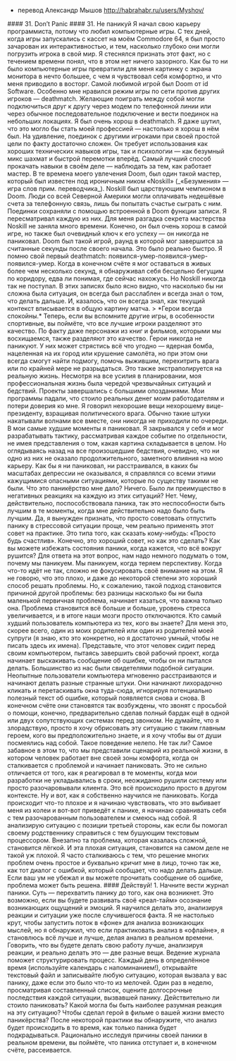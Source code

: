 - перевод Александр Мышов http://habrahabr.ru/users/Myshov/
<!-- превод уже был опубликован на хабре, так что качество должно быть хорошее --!>



#### 31. Don’t Panic
#### 31. Не паникуй



<!--
I started my career as a computer programmer because of video games.
Since the days of loading games from tape on my Commodore 64,
I’ve been hooked by their immersive, interactive experiences. I used
to be embarrassed to admit it, but I realize now that it’s nothing to be
ashamed of. For me, computer games turned the on-screen environ-
ment (the operating system, I guess) into an environment I was com-
fortable and excited about.
--!>

Я начал свою карьеру программиста, потому что любил компьютерные игры. С тех 
дней, когда игры запускались с кассет на моём Commodore 64, я был просто 
зачарован их интерактивностью, и тем, насколько глубоко они могли погрузить
игрока в свой мир. Я стеснялся признать этот факт, но с течением времени понял, 
что в этом нет ничего зазорного. Как бы то ни было компьютерные игры превратили 
для меня картинку с экрана монитора в нечто большее, с чем я чувствовал себя 
комфортно, и что меня приводило в восторг.



<!--
My favorite game ever was id Software’s Doom. I was specifically in
love with the one-on-one, player-vs.-player, death-match part of the
game. Players would connect via modem or serial connection and bat-
tle each other in small, fast-paced environments. I got really good at
the Doom death match. I often joke that it might be the thing in my life
so far that I’m best at. The game of death match is surprisingly com-
plex. It’s both technical and psychological—like a frenetic mix of chess
and fencing on fast-forward.
--!>

Самой любимой игрой был Doom от id Software. Особенно мне нравился режим игры по 
сети против других игроков — deathmatch. Желающие поиграть между собой могли 
подключиться друг к другу через модем по телефонной линии или через обычное 
последовательное подключение и вести поединок на небольших локациях. Я был очень 
хорош в deathmatch. Я даже шутил, что это могло бы стать моей профессией — 
настолько я хорош в нём был. На удивление, поединок с другими игроками при своей 
простой цели по факту достаточно сложен. Он требует использования как хороших 
технических навыков игры, так и психологии — как безумный микс шахмат и быстрой 
перемотки вперёд.



<!--
Like most skills, a great way to get good at it is to watch masters at
work. Back in my Doom days, there was one such master who went
by the ironic online handle “Noskill.” Noskill was the de facto reign-
ing Doom champion. People from around North America would pay
the long-distance telephone fees to try their luck against him. These
matches would all be recorded with Doom’s built-in game-recording
facility. I watched every one.
--!>

Самый лучший способ прокачать навыки в своём деле — наблюдать за тем, как работает 
мастер. В те времена моего увлечения Doom, был один такой мастер, который был 
известен под ироничным ником «Noskill» (_«Безумения» — игра слов прим. переводчика_). 
Noskill был царствующим чемпионом в Doom. Люди со всей Северной Америки могли 
оплачивать недешёвые счета за телефонную связь, лишь бы попытать счастье сыграть 
с ним. Поединки сохраняли с помощью встроенной в Doom функции записи. Я 
пересматривал каждую из них.



<!--
It didn’t take me long to learn his secret. Sure, he was generally good
at the game, but there was one obvious key to his success: he never
panicked. Doom was the kind of game in which a round could be over
literally seconds after it started. It was really fast. I remember my first
death-match game. Spawn, die, spawn, die, spawn, die. When I finally
managed to stay alive more than a couple of seconds I found myself
running around aimlessly, barely able to keep track of where I was.
--!>

Для меня разгадка секрета мастерства Noskill не заняла много времени. Конечно, 
он был очень хорош в самой игре, но также был очевидный ключ к его успеху — он 
никогда не паниковал. Doom был такой игрой, раунд в которой мог завершится за 
считанные секунды после своего начала. Это было реально быстро. Я помню свой 
первый deathmatch: появился-умер-появился-умер-появился-умер. Когда в конечном 
счёте я мог оставаться в живых более чем несколько секунд, я обнаруживал себя 
бесцельно бегущим по коридору, едва ли понимая, где сейчас нахожусь.



<!--
But Noskill never acted that way. No matter how difficult the situation,
you could tell by watching the recordings that he was always relaxed
and always thinking about what to do next. He was always seemingly
aware of how his current context fit into the overall shape of the match.
--!>

Но Noskill никогда так не поступал. В этих записях было ясно видно, что насколько 
бы ни сложна была ситуация, он всегда был расслаблен и всегда знал о том, что 
делать дальше. И, казалось, что он всегда знал, как текущий контекст вписывается
в общую картину матча.



<!--
> *Heroes never panic.*
--!>

> *Герои всегда спокойны.*



<!--
Now if you think about other games, particularly sports, you’ll recognize that the
best players all share this quality. In fact, even the characters we admire in 
books, television, and movies share this quality. Heroes never panic. They’re 
always the people who can have a nuclear bomb dropped on their city or crash in 
an airplane and manage to organize a group, help the survivors, outsmart the enemy,
or at least just not break down in tears.
--!>

Теперь, если вы вспомните другие игры, в особенности спортивные, вы поймёте, 
что все лучшие игроки разделяют это качество. По факту даже персонажи из книг и 
фильмов, которыми мы восхищаемся, также разделяют это качество. Герои никогда не 
паникуют. У них может стрястись всё что угодно — ядерная бомба, нацеленная на их 
город или крушение самолёта, но при этом они всегда смогут найти подмогу, помочь 
выжившим, перехитрить врага или по крайней мере не разрыдаться.



<!--
This extends to real life, too. Despite my best planning, my professional
life has been a string of emergencies and disasters. Projects run really
really late. Software applications crash, costing my employers money
and credibility. I say the wrong thing to the wrong vice president and
gain a political enemy. Most of the time, these things come in waves all
together, never one at a time.
--!>

Это также экстраполируется на реальную жизнь. Несмотря на все усилия в планировании,
моя профессиональная жизнь была чередой чрезвычайных ситуаций и бедствий. 
Проекты завершались с большими опозданиями. Мои программы падали, что стоило 
реальных денег моим работодателям и потери доверия ко мне. Я говорил нехорошие 
вещи нехорошему вице-президенту, взращивая политического врага. Обычно такие 
штуки накатывали волнами все вместе, они никогда не приходили по очереди.



<!--
In my worst moments, I panic. I lock up and can think tactically at
best. I react to each small input without the clarity to consider the big
picture.
--!>

В мои самые худшие моменты я паниковал. Я закрывался у себя и мог разрабатывать 
тактику, рассматривая каждое событие по отдельности, не имея представления о том, 
какая картина складывается в целом.



<!--
But looking back on literally _every_ such disaster, not a single one has
made a lasting, noticeable impact on me or my career. So, as panicked
or depressed or upset as I’ve gotten over these seemingly disastrous
situations, not one has been a _true_ disaster.
--!>

Но оглядываясь назад на все произошедшие бедствия, очевидно, что ни одно из них 
не оказало продолжительного, заметного влияния на мою карьеру. Как бы я ни 
паниковал, ни расстраивался, в каких бы масштабах депрессии не оказывался, я 
справлялся со всеми этими кажущимися опасными ситуациями, которые по существу 
такими не были.



<!--
What did the panicking give me? What was the advantage of reacting
negatively to each of these situations? Nothing. What panicking really
gave me was an inability to perform at my best at the times I really
needed to be performing at my best.
--!>

Что это паникёрство мне дало? Ничего. Было ли преимущество в негативных реакциях
на каждую из этих ситуаций? Нет. Чему, действительно, поспособствовала паника,
так это неспособности быть лучшим в те моменты, когда мне действительно
надо было быть лучшим.



<!--
Now I have to admit that not panicking in stressful situations is easier
said than done. It’s kind of like telling someone “just be happy.” Sure,
it’s good advice, but how do you do it? How do you avoid panicking
when things seem to be falling apart? To answer this question, it helps
to think a little about why we _do_ panic.
--!>

Да, я вынужден признать, что просто советовать отпустить панику в стрессовой 
ситуации проще, чем реально применять этот совет на практике. Это типа того,
как сказать кому-нибудь: «Просто будь счастлив». Конечно, это хороший совет, 
но как это сделать? Как вы можете избежать состояния паники, когда кажется, 
что всё вокруг рушится? Для ответа на этот вопрос, нам надо немного подумать о 
том, почему мы паникуем.



<!--
We panic because we lose perspective. When something has going
wrong, it’s hard not to focus all attention on the problem. To some
extent, that’s a good way to solve problems. Unfortunately, it also
makes the problem, no matter how small, seem more important than
it is. And with the problem inflated and stress levels running high, our
brains turn themselves off.
--!>

Мы паникуем, когда теряем перспективу. Когда что-то идёт не так, сложно не 
фокусировать своё внимание на этом. Я не говорю, что это плохо, и даже до 
некоторой степени это хороший способ решать проблемы. Но, к сожалению, такой 
подход становится причиной другой проблемы: без разницы насколько бы ни была 
маленькой первичная проблема, начинает казаться, что важна только она. Проблема 
становится всё больше и больше, уровень стресса увеличивается, и в итоге наши 
мозги просто отключаются.



<!--
Who is the worst computer user you know? For me, it’s probably one
of my parents or in-laws (I know who, but I’m smart enough not to
name any names here). Imagine that person sitting at their computer
trying to finish a project when an error message start popping up with
everything they try to do. We’ve all seen this happen. Inexperienced
computer users get quickly frustrated and freaked out. They start hec-
tically clicking and dragging things around on the screen, ignoring
the potentially helpful error message text as it pops up over and over
again. They eventually get so flustered that they have to call for help,
but usually not before messing up one or two additional things on the
computer before doing so.
--!>

Кто самый худший пользователь компьютера из тех, кого вы знаете? Для меня это,
скорее всего, один из моих родителей или один из родителей моей супруги (я знаю,
кто это конкретно, но я достаточно умный, чтобы не писать здесь их имена). 
Представьте, что этот человек сидит перед своим компьютером, пытаясь завершить 
свой рабочий проект, когда начинает выскакивать сообщение об ошибке, чтобы он 
ни пытался делать. Большинство из нас были свидетелями подобной ситуации. 
Неопытные пользователи компьютера мгновенно расстраиваются и начинают делать 
разные странные штуки. Они начинают лихорадочно кликать и перетаскивать окна 
туда-сюда, игнорируя потенциально полезный текст об ошибке, который появляется 
снова и снова. В конечном счёте они становятся так возбуждены, что звонят с 
просьбой о помощи, конечно, предварительно сделав полный бардак ещё в одной или 
двух сопутствующих системах перед звонком.



<!--
Don’t think I’m mean, but I want you to picture this situation with
someone appropriate you know as the main character, and I want you
to laugh to yourself about it. This kind of behavior really is ridiculous,
isn’t it? It’s laughable.
--!>

Не думайте, что я злорадствую, просто я хочу обрисовать эту ситуацию с таким 
главным героем, кого вы предположительно знаете, и я хочу чтобы вы от души 
посмеялись над собой. Такое поведение нелепо. Не так ли?



<!--
But, as genuinely funny as this is, what we just imagined was a real-
life scenario in which a person working outside their comfort zone
encountered a problem and panicked. It’s no different from the way
I’ve reacted when projects have run late or I’ve accidentally crashed
a system or I’ve dissatisfied a customer on the job. It’s just a different
context.
--!>

Самое забавное в этом то, что мы представили сценарий из реальной жизни, в 
котором человек работает вне своей зоны комфорта, когда он сталкивается с 
проблемой и начинает паниковать. Это не сильно отличается от того, как я 
реагировал в те моменты, когда мои разработки не укладывались в сроки, 
неожиданно рушили систему или просто разочаровывали клиента. Это всё 
происходило просто в другом контексте.



<!--
So, here’s how I’m learning to not panic. When something bad happens
and I start to feel that sinking, stressed-out feeling that leads to panic,
I compare myself to the frustrated computer-illiterate, and I laugh at
myself. I analyze the situation from the third-person perspective, as if
I’m helping that frustrated family member with their word processing
disaster. Seemingly hard problems are suddenly easier. Seemingly bad
situations are suddenly not so bad. And, I often find that the solution
simple and staring me in the face in the same way that an error dialog
often tells you exactly what to do next. If you’d just have the presence
of mind to read the error message, the problem might be solved.
--!>

Ну и вот, как я собственно научился не паниковать. Когда происходит что-то 
плохое и я начинаю чувствовать, что это выбивает меня из колеи и вот-вот 
приведёт к панике, я начинаю сравнивать себя с тем разочарованным пользователем 
и смеюсь над собой. Я анализирую ситуацию с позиции третьей стороны, как если 
бы помогал своему родственнику справиться с тем бушующим текстовым процессором. 
Внезапно та проблема, которая казалась сложной, становится лёгкой. И эта плохая 
ситуация, становится на самом деле не такой уж плохой. Я часто сталкиваюсь с 
тем, что решение многих проблем очень простое и буквально кричит мне в лицо, 
точно так же, как тот диалог с ошибкой, который сообщает, что надо делать дальше.
Если ваш ум не убежал и вы можете прочитать сообщение об ошибке, проблема может 
быть решена.



<!--
Act on It!
1. Keep a panic journal. The key to catching panic before it happens
   is to develop a heightened real-time awareness of your percep-
   tion and emotions as they happen. I’ve had my best luck learning
   to do this by analyzing my reactions to situations after the fact. I’m
   not smart enough to naturally keep a background thread running
   and analyzing my thoughts as they happen, but I’ve discovered
   that if I practice the analysis “offline,” I get better and better at
   doing the analysis in real time.
   
   
   
   Saying you’re going to do a better job of analyzing your reactions
   and actually doing it are two different things. Keeping a journal will
   help add structure to the process. Each day at a specific time (use
   a calendar with a reminder!), open up a text file and record any
   situation that caused you to panic, even if only a little bit. Once
   a week, look back on the past week’s list and take stock of the
   lasting impact of each panic-inducing situation. Was the situation
   panic-worthy? What would have been the most productive reac-
   tion to the situation? What would the hero in a dramatized movie
   about your life have done instead of panicking?
   
   
   
   After some practice, you’ll find the analysis to start happening
   _while_ the panic sets in. As you rationally explore the reasons for
   your panic in real time, you’ll find that the panic itself takes a back-
   seat and eventually dissipates.
--!>

#### Действуй!

1. Начните вести журнал паники. Суть — перехватить панику до того, как она 
   возникнет. Это возможно, если вы будете развивать своё «реал-тайм» осознание 
   возникающих ощущений и эмоций. Я научился делать это, анализируя реакции и 
   ситуации уже после случившегося факта. Я не настолько крут, чтобы запустить 
   поток в «фоне» для анализа возникающих мыслей, но я обнаружил, что если 
   практиковать анализ в «офлайне», я становлюсь всё лучше и лучше, делая анализ в 
   реальном времени.

   Говорить, что вы будете делать свою работу лучше, анализируя реакции, и реально 
   делать это — две разные вещи. Ведение журнала поможет структурировать процесс. 
   Каждый день в определённое время (используйте календарь с напоминанием!), 
   открывайте текстовый файл и записывайте любую ситуацию, которая вызвала у вас 
   панику, даже если это было что-то из мелочей. Один раз в неделю, просматривая 
   составленный список, оцените долгосрочные последствия каждой ситуации, 
   вызвавшей панику. Действительно ли стоило паниковать? Какой могла бы быть 
   наиболее разумная реакция на эту ситуацию? Чтобы сделал герой в фильме о вашей 
   жизни вместо паникёрства?
   
   После некоторой практики вы обнаружите, что анализ будет происходить в то время,
   как только паника будет подкрадываться. Рационально исследуя причины своей 
   паники в реальном времени, вы поймёте, что паника отступает и, в конечном счёте,
   рассеивается.
